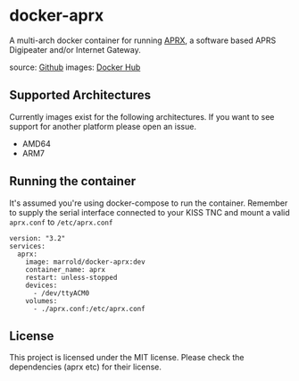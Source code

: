 # docker-aprx

A multi-arch docker container for running [APRX](https://thelifeofkenneth.com/aprx/), a software based APRS Digipeater and/or Internet Gateway.

source: [Github](https://github.com/marrold/docker-aprx)
images: [Docker Hub](https://hub.docker.com/repository/docker/marrold/docker-aprx/general)

## Supported Architectures

Currently images exist for the following architectures. If you want to see support for another platform please open an issue.
- AMD64
 - ARM7

## Running the container
It's assumed you're using docker-compose to run the container. Remember to supply the serial interface connected to your KISS TNC and mount a valid `aprx.conf` to `/etc/aprx.conf`

    version: "3.2"
    services:
      aprx:
        image: marrold/docker-aprx:dev
        container_name: aprx
        restart: unless-stopped
        devices:
          - /dev/ttyACM0
        volumes:
          - ./aprx.conf:/etc/aprx.conf

## License

This project is licensed under the MIT license. Please check the dependencies (aprx etc) for their license.
